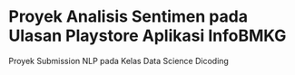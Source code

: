 # Proyek Analisis Sentimen pada Ulasan Playstore Aplikasi InfoBMKG
Proyek Submission NLP pada Kelas Data Science Dicoding
